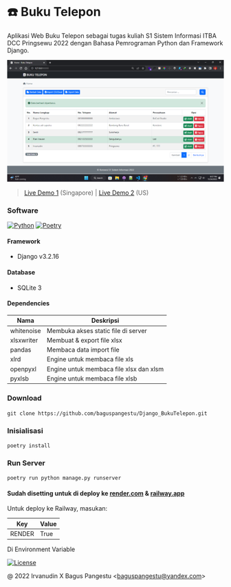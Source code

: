 # ☎️ Buku Telepon

Aplikasi Web Buku Telepon sebagai tugas kuliah S1 Sistem Informasi ITBA DCC Pringsewu 2022 dengan Bahasa Pemrograman Python dan Framework Django.

![Screenshot](application/static/images/screenshot.png)

> [Live Demo 1](https://kelompok1-bukutelepon.onrender.com) (Singapore) | [Live Demo 2](https://kelompok1-bukutelepon.up.railway.app) (US)

### Software

[![Python](https://img.shields.io/badge/Python-^3.7-blue)](https://www.python.org/downloads)
[![Poetry](https://img.shields.io/badge/Poetry-^1.2-orange)](https://python-poetry.org/docs/#installation)

#### Framework

- Django v3.2.16

#### Database

- SQLite 3

#### Dependencies

| Nama       | Deskripsi                               |
| ---------- | --------------------------------------- |
| whitenoise | Membuka akses static file di server     |
| xlsxwriter | Membuat & export file xlsx              |
| pandas     | Membaca data import file                |
| xlrd       | Engine untuk membaca file xls           |
| openpyxl   | Engine untuk membaca file xlsx dan xlsm |
| pyxlsb     | Engine untuk membaca file xlsb          |

### Download

```
git clone https://github.com/baguspangestu/Django_BukuTelepon.git
```

### Inisialisasi

```
poetry install
```

### Run Server

```
poetry run python manage.py runserver
```

#### Sudah disetting untuk di deploy ke [render.com](https://render.com) & [railway.app](https://railway.app)

Untuk deploy ke Railway, masukan:

| Key    | Value |
| ------ | ----- |
| RENDER | True  |

Di Environment Variable

[![License](https://img.shields.io/badge/License-MIT-green)](LICENSE.md)

@ 2022 Irvanudin X Bagus Pangestu <<baguspangestu@yandex.com>>
